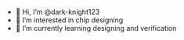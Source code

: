 - 👋 Hi, I’m @dark-knight123
- 👀 I’m interested in chip designing
- 🌱 I’m currently learning designing and verification
<!---
- 💞️ I’m looking to collaborate on ...
- 📫 How to reach me ...
--->

<!---
dark-knight123/dark-knight123 is a ✨ special ✨ repository because its `README.md` (this file) appears on your GitHub profile.
You can click the Preview link to take a look at your changes.
--->
